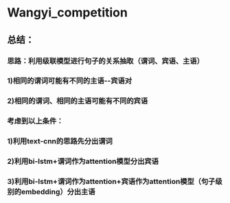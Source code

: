 # Wangyi_competition
## 总结：
### 思路：利用级联模型进行句子的关系抽取（谓词、宾语、主语）
### 1)相同的谓词可能有不同的主语--宾语对
### 2)相同的谓词、相同的主语可能有不同的宾语
### 考虑到以上条件：
### 1)利用text-cnn的思路先分出谓词
### 2)利用bi-lstm+谓词作为attention模型分出宾语
### 3)利用bi-lstm+谓词作为attention+宾语作为attention模型（句子级别的embedding）分出主语
